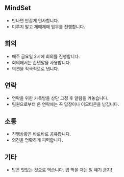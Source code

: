 ## MindSet
- 만나면 반갑게 인사합니다.
- 미루지 말고 제때제때 업무를 진행합니다.

## 회의
- 매주 금요일 2시에 회의를 진행합니다.
- 회의에서는 존댓말을 사용합니다.
- 의견을 적극적으로 냅니다.

## 연락
- 연락을 위한 카톡방을 상단 고정 후 알림을 켜놓습니다.
- 팀원으로부터 온 연락에는 꼭 답장이나 이모티콘을 남깁니다.

## 소통
- 진행상황은 바로바로 공유합니다.
- 의견을 명확하게 피력합니다.

## 기타
- 밥은 맛있는 것으로 먹습니다. 밥 먹을 때는 일 얘기 금지!
